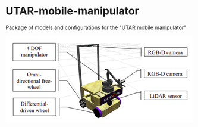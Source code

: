# UTAR-mobile-manipulator
Package of models and configurations for the "UTAR mobile manipulator"

![UTAR Mobile Manipulator](https://github.com/chungpuonn/UTAR-mobile-manipulator/blob/master/wiki_images/utar_mobile_manipulator.png)
